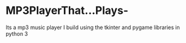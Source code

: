 # MP3PlayerThat...Plays-
Its a mp3 music player I build using the tkinter and pygame libraries in python 3
